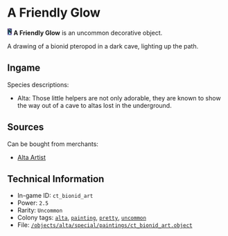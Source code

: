 # A Friendly Glow

<img src="https://raw.githubusercontent.com/Ceterai/Enternia/main/objects/alta/special/paintings/ct_bionid_art.png" alt="A Friendly Glow icon" loading="lazy" height="16px" width="auto" /> **A Friendly Glow** is an uncommon decorative object.

A drawing of a bionid pteropod in a dark cave, lighting up the path.

## Ingame

Species descriptions:

- Alta: Those little helpers are not only adorable, they are known to show the way out of a cave to altas lost in the underground.

## Sources

Can be bought from merchants:

- [Alta Artist](https://ceterai.github.io/MyEnternia/Wiki/AltaArtist)

## Technical Information

- In-game ID: `ct_bionid_art`
- Power: `2.5`
- Rarity: `Uncommon`
- Colony tags: [`alta`](https://ceterai.github.io/MyEnternia/Wiki/Tags/Alta), [`painting`](https://ceterai.github.io/MyEnternia/Wiki/Tags/Painting), [`pretty`](https://ceterai.github.io/MyEnternia/Wiki/Tags/Pretty), [`uncommon`](https://ceterai.github.io/MyEnternia/Wiki/Tags/Uncommon)
- File: [`/objects/alta/special/paintings/ct_bionid_art.object`](https://github.com/Ceterai/Enternia/blob/main/objects/alta/special/paintings/ct_bionid_art.object)
